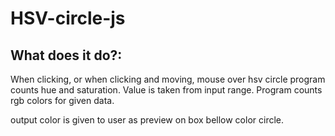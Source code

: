 # HSV-circle-js

## What does it do?:
  When clicking, or when clicking and moving, mouse over hsv circle program counts hue and saturation. Value is taken from input range.
  Program counts rgb colors for given data.
  
  output color is given to user as preview on box bellow color circle.
  
  
